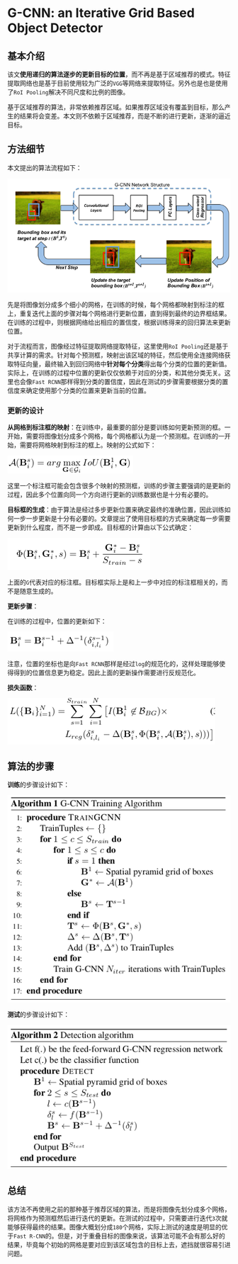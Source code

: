 G-CNN: an Iterative Grid Based Object Detector
===

基本介绍
---

该文**使用递归的算法逐步的更新目标的位置**，而不再是基于区域推荐的模式。特征提取网络也是基于目前使用较为广泛的`VGG`等网络来提取特征。另外也是也是使用了`RoI Pooling`解决不同尺度和比例的图像。

基于区域推荐的算法，非常依赖推荐区域。如果推荐区域没有覆盖到目标，那么产生的结果将会变差。本文则不依赖于区域推荐，而是不断的进行更新，逐渐的逼近目标。


方法细节
---

本文提出的算法流程如下：

![GCNN Framework](../../dist/gcnn_framework.png)

先是将图像划分成多个细小的网格，在训练的时候，每个网格都映射到标注的框上，重复迭代上面的步骤对每个网格进行更新位置，直到得到最终的边界框结果。在训练的过程中，则根据网络给出相应的置信度，根据训练得来的回归算法来更新位置。

对于流程而言，图像经过特征提取网络提取特征，这里使用`RoI Pooling`还是基于共享计算的需求。针对每个预测框，映射出该区域的特征，然后使用全连接网络获取特征向量，最终输入到回归网络中**针对每个分类**得出每个分类的位置的更新值。实际上，在训练的过程中位置的更新仅仅依赖于对应的分类，和其他分类无关。这里也会像`Fast RCNN`那样得到分类的置信度，因此在测试的步骤需要根据分类的置信度来确定使用那个分类的位置来更新当前的位置。

### 更新的设计

**从网格到标注框的映射**：在训练中，最重要的部分是要训练如何更新预测的框。一开始，需要将图像划分成多个网格，每个网格都认为是一个预测框。在训练的一开始，需要将网格映射到标注的框上。映射的公式如下：

![Mapping](../../dist/gcnn_mapping.png)

这里一个标注框可能会包含很多个映射的预测框，训练的步骤主要强调的是更新的过程，因此多个位置向同一个方向进行更新的训练数据也是十分有必要的。

**目标框的生成**：由于算法是经过多步更新位置来确定最终的准确位置，因此训练如何一步一步更新是十分有必要的。文章提出了使用目标框的方式来确定每一步需要更新到什么程度，而不是一步即成。目标框的计算由以下公式确定：

![Target](../../dist/gcnn_target.png)

上面的`G`代表对应的标注框。目标框实际上是和上一步中对应的标注框相关的，而不是随意生成的。

**更新步骤**：

在训练的过程中，位置的更新如下：

![Update](../../dist/gcnn_update.png)

注意，位置的坐标也是向`Fast RCNN`那样是经过`log`的规范化的，这样处理能够使得得到的位置信息更为稳定。因此上面的更新操作需要进行反规范化。

**损失函数**：

![Loss Function](../../dist/gcnn_loss.png)


算法的步骤
---

**训练**的步骤设计如下：

![Train Step](../../dist/gcnn_train.png)

**测试**的步骤设计如下：

![Test Step](../../dist/gcnn_test.png)


总结
---

该方法不再使用之前的那种基于推荐区域的算法，而是将图像先划分成多个网格，将网格作为预测框然后进行迭代的更新。在测试的过程中，只需要进行迭代`3`次就能够获得最终的结果。图像大概划分成`180`个网格，实际上测试的速度是明显的优于`Fast R-CNN`的。但是，对于重叠目标的图像来说，该算法可能不会有那么好的结果，毕竟每个初始的网格是要对应到该区域包含的目标上去，遮挡就很容易引进问题。
